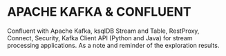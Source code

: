 # APACHE KAFKA & CONFLUENT
Confluent with Apache Kafka, ksqlDB Stream and Table, RestProxy, Connect, Security, Kafka Client API (Python and Java) for stream processing applications.
As a note and reminder of the exploration results.
